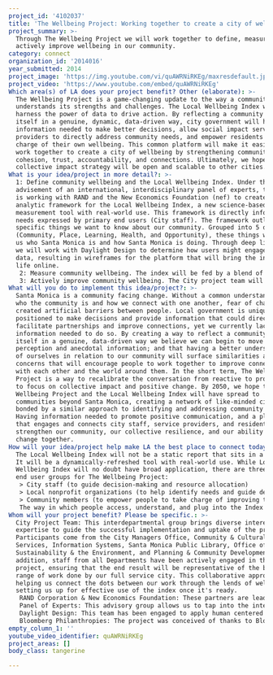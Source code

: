 ```yaml
---
project_id: '4102037'
title: 'The Wellbeing Project: Working together to create a city of wellbeing'
project_summary: >-
  Through The Wellbeing Project we will work together to define, measure, and
  actively improve wellbeing in our community.
category: connect
organization_id: '2014016'
year_submitted: 2014
project_image: 'https://img.youtube.com/vi/quAWRNiRKEg/maxresdefault.jpg'
project_video: 'https://www.youtube.com/embed/quAWRNiRKEg'
Which area(s) of LA does your project benefit? Other (elaborate): >-
  The Wellbeing Project is a game-changing update to the way a community
  understands its strengths and challenges. The Local Wellbeing Index will
  harness the power of data to drive action. By reflecting a community back to
  itself in a genuine, dynamic, data-driven way, city government will have
  information needed to make better decisions, allow social impact service
  providers to directly address community needs, and empower residents to take
  charge of their own wellbeing. This common platform will make it easier to
  work together to create a city of wellbeing by strengthening community health,
  cohesion, trust, accountability, and connections. Ultimately, we hope this
  collective impact strategy will be open and scalable to other cities.
What is your idea/project in more detail?: >-
  1: Define community wellbeing and the Local Wellbeing Index. Under the
  advisement of an international, interdisciplinary panel of experts, the City
  is working with RAND and the New Economics Foundation (nef) to create the
  analytic framework for the Local Wellbeing Index, a new science-based
  measurement tool with real-world use. This framework is directly informed by
  needs expressed by primary end users (City staff). The framework outlines
  specific things we want to know about our community. Grouped into 5 dimensions
  (Community, Place, Learning, Health, and Opportunity), these things will tell
  us who Santa Monica is and how Santa Monica is doing. Through deep listening,
  we will work with Daylight Design to determine how users might engage with the
  data, resulting in wireframes for the platform that will bring the index to
  life online.
   2: Measure community wellbeing. The index will be fed by a blend of administrative and subjective data. Using the framework, indicators will be mapped to data collected by the City and other sources, and from people via a new survey instrument. We will also explore the potential of social media as a viable source of data. RAND researchers will analyze the data and refine as needed, and develop the backend data management system. We will also build out the wireframes for the MVP version of the platform that will visualize the data, give it meaning, and engage users. 
   3: Actively improve community wellbeing. The City project team will work with RAND, nef, and Daylight Design to engage primary end users (City staff) and other user groups (community partners and residents) to identify uses for the index. The goal is to use the index to strengthen community connections, trust, accountability, and cohesion. We anticipate that the index will aid City decision-makers; assist change agents identify and provide services that meet community needs; and empower residents to take charge of improving their own wellbeing and connections with each other. The successful uptake of The Wellbeing Project and sustained use of the index will require building momentum within the community through innovative engagement strategies, including the regularly refreshed and enhanced platform that will bring the index to life online. Ultimately, we envision The Wellbeing Project as being open and scalable to other cities interested in gaining a deeper understanding of their community in order to drive collective impact strategies to improve wellbeing.
What will you do to implement this idea/project?: >-
  Santa Monica is a community facing change. Without a common understanding of
  who the community is and how we connect with one another, fear of change has
  created artificial barriers between people. Local government is uniquely
  positioned to make decisions and provide information that could directly
  facilitate partnerships and improve connections, yet we currently lack the
  information needed to do so. By creating a way to reflect a community back to
  itself in a genuine, data-driven way we believe we can begin to move beyond
  perception and anecdotal information; and that having a better understanding
  of ourselves in relation to our community will surface similarities and common
  concerns that will encourage people to work together to improve connections
  with each other and the world around them. In the short term, The Wellbeing
  Project is a way to recalibrate the conversation from reactive to proactive,
  to focus on collective impact and positive change. By 2050, we hope that The
  Wellbeing Project and the Local Wellbeing Index will have spread to
  communities beyond Santa Monica, creating a network of like-minded cities
  bonded by a similar approach to identifying and addressing community needs.
  Having information needed to promote positive communication, and a platform
  that engages and connects city staff, service providers, and residents, will
  strengthen our community, our collective resilience, and our ability to manage
  change together.
How will your idea/project help make LA the best place to connect today? In LA2050?: >-
  The Local Wellbeing Index will not be a static report that sits in a drawer.
  It will be a dynamically-refreshed tool with real-world use. While Local
  Wellbeing Index will no doubt have broad application, there are three primary
  end user groups for The Wellbeing Project:
   > City staff (to guide decision-making and resource allocation)
   > Local nonprofit organizations (to help identify needs and guide development of social impact programs) 
   > Community members (to empower people to take charge of improving their own wellbeing)
   The way in which people access, understand, and plug into the Index will be critical to the success of The Wellbeing Project. Central to this will be an engagement platform that brings the Index to life online. The north star vision for this platform includes features that will make data-driven decision making possible; give data meaning; and engage the community. Ensuring the successful uptake of the platform will require outreach strategies that will build awareness and momentum among the primary end user groups. These strategies should go beyond local government’s traditional one-way approach to outreach. By tapping into the local creative and tech sectors for ideas and implementation, outreach for The Wellbeing Project will become a community-driven effort with a broad base of support. While the ways in which end user groups are engaged may vary, they will be based on the same principles of deep listening and do-it-together collective impact.
Whom will your project benefit? Please be specific.: >-
  City Project Team: This interdepartmental group brings diverse interests and
  expertise to guide the successful implementation and uptake of the project.
  Participants come from the City Managers Office, Community & Cultural
  Services, Information Systems, Santa Monica Public Library, Office of
  Sustainability & the Environment, and Planning & Community Development. In
  addition, staff from all Departments have been actively engaged in the
  project, ensuring that the end result will be representative of the broad
  range of work done by our full service city. This collaborative approach is
  helping us connect the dots between our work through the lends of wellbeing,
  setting us up for effective use of the index once it's ready.
   RAND Corporation & New Economics Foundation: These partners are leading development of the index, including the analytic framework, survey instrument, and backend data management system. As one of the world's leading think tanks, RAND brings a depth of expertise in research, data collection & analysis. Based in the UK, the New Economics Foundation has been working at the epicenter of wellbeing research, measurement & application for decades. Working together, this team has helped the City assemble and convene an international panel of experts to advise on the project. 
   Panel of Experts: This advisory group allows us to tap into the international wellbeing knowledge bank. Panel participants represent a broad range of disciplines, including economics, behavioral science, public health, public policy, sustainability, and technology/data science.
   Daylight Design: This team has been engaged to apply human centered design principles to tease out critical questions, challenges, and opportunities inherent to this project. Through deep listening, research, and synthesis, Daylight helped us create the guiding principles and vision for how and why users would engage with the index. During the user experience visioning process, Daylight's work had a catalytic impact, helping all aspects of the project move from 'what' toward 'how.'
   Bloomberg Philanthropies: The project was conceived of thanks to Bloomberg Philanthropies Mayors Challenge, a contest to ignite innovation in local government. As 1 of 5 winning cities, Santa Monica continues to benefit from guidance and advice of this expert team.
empty_column_1: ''
youtube_video_identifier: quAWRNiRKEg
project_areas: []
body_class: tangerine

---
```

